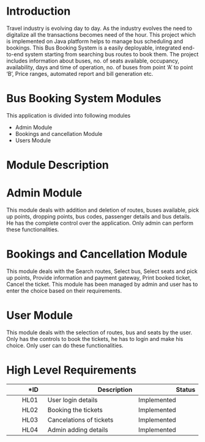 # Introduction

Travel industry is evolving day to day. As the industry evolves the need to digitalize all the transactions becomes need of the hour. This project which is implemented on Java platform helps to manage bus scheduling and bookings. This Bus Booking System is a easily deployable, integrated end-to-end system starting from searching bus routes to book them. The project includes information about buses, no. of seats available, occupancy, availability, days and time of operation, no. of buses from point ‘A’ to point ‘B’, Price ranges, automated report and bill generation etc.

# Bus Booking System Modules
This application is divided into following modules

* Admin Module
* Bookings and cancellation Module
* Users Module


# Module Description

# Admin Module

This module deals with addition and deletion of routes, buses available, pick up points, dropping points, bus codes, passenger details and bus details. He has the complete control
over the application. Only admin can perform these functionalities.

# Bookings and Cancellation Module

This module deals with the Search routes, Select bus, Select seats and pick up points, Provide information and payment gateway, Print booked ticket, Cancel the ticket. This module has been managed by admin and user has to enter the choice based on their requirements. 

# User Module 

This module deals with the selection of routes, bus and seats by the user. Only has the controls to book the tickets, he has to login and make his choice. Only user can do these functionalities. 

# High Level Requirements

|`      `*ID|`                 `Description|`            `Status|
| :- | :- | :- |
|`    `HL01|` `User login details | Implemented |
|`    `HL02|` `Booking the tickets | Implemented |
|`    `HL03|` `Cancelations of tickets | Implemented |
|`    `HL04|` `Admin adding details | Implemented |
